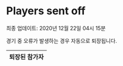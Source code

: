 # Players sent off
최종 업데이트: 2020년 12월 22일 04시 15분


경기 중 오류가 발생하는 경우 자동으로 퇴장됩니다.


| 퇴장된 참가자 |
|:---:|